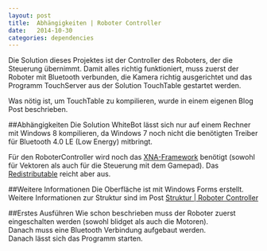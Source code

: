 ```yaml
---
layout: post
title:  Abhängigkeiten | Roboter Controller
date:   2014-10-30 
categories: dependencies
---
```


Die Solution dieses Projektes ist der Controller des Roboters, der die Steuerung übernimmt.
Damit alles richtig funktioniert, muss zuerst der Roboter mit Bluetooth verbunden, die Kamera richtig ausgerichtet und das Programm TouchServer aus der Solution TouchTable gestartet werden.  

Was nötig ist, um TouchTable zu kompilieren, wurde in einem eigenen Blog Post beschrieben.


##Abhängigkeiten
Die Solution WhiteBot lässt sich nur auf einem Rechner mit Windows 8 kompilieren, da Windows 7 noch nicht die benötigten Treiber für Bluetooth 4.0 LE (Low Energy) mitbringt.

Für den RoboterController wird noch das [XNA-Framework][XNA Redistributable] benötigt (sowohl für Vektoren als auch für die Steuerung mit dem Gamepad). Das [Redistributable][XNA Redistributable] reicht aber aus.  


##Weitere Informationen
Die Oberfläche ist mit Windows Forms erstellt.  
Weitere Informationen zur Struktur sind im Post [Struktur | Roboter Controller]({{site.baseurl}}/controller/structure/2014/11/04/strukturWhiteBot.html)


##Erstes Ausführen
Wie schon beschrieben muss der Roboter zuerst eingeschalten werden (sowohl blidget als auch die Motoren).  
Danach muss eine Bluetooth Verbindung aufgebaut werden.  
Danach lässt sich das Programm starten.


[XNA Redistributable]: http://www.microsoft.com/en-us/download/details.aspx?id=20914
